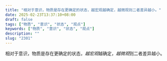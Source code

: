 ```yaml
---
title: "相对于意识，物质是存在更确定的状态，越宏观越确定，越微观则二者差异越小。"
date: 2025-02-23T13:37:10+08:00
draft: false
tags: ["物质", "意识", "状态", "观点"]
keywords: ["物质", "意识", "状态", "观点"]
description: ""
slug: "2301"
---
```


相对于意识，物质是存在更确定的状态，*越宏观*越确定，*越微观*则二者差异越小。
